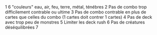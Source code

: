 1 6 "couleurs" eau, air, feu, terre, métal, ténébres
2 Pas de combo trop difficilement contrable ou ultime
3 Pas de combo contrable en plus de cartes que celles du combo (1 cartes doit contrer 1 cartes)
4 Pas de deck avec trop peu de monstres 
5 Limiter les deck rush
6 Pas de créatures déséquilibrées 
7
